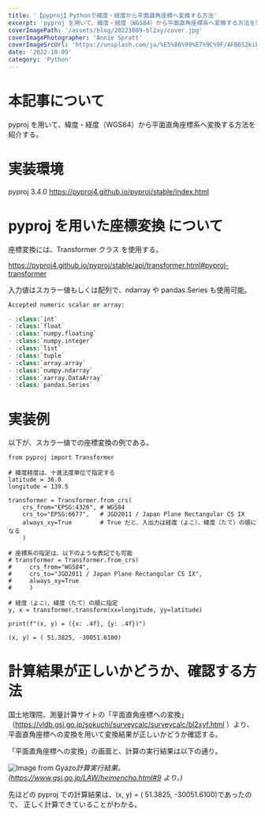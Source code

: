 ```yaml
---
title: '【pyproj】Pythonで緯度・経度から平面直角座標へ変換する方法'
excerpt: 'pyproj を用いて、緯度・経度（WGS84）から平面直角座標系へ変換する方法を紹介する。'
coverImagePath: '/assets/blog/20221009-bl2xy/cover.jpg'
coverImagePhotographer: 'Annie Spratt'
coverImageSrcUrl: 'https://unsplash.com/ja/%E5%86%99%E7%9C%9F/AFB6S2kibuk'
date: '2022-10-09'
category: 'Python'
---
```


# 本記事について

pyproj を用いて、緯度・経度（WGS84）から平面直角座標系へ変換する方法を紹介する。

# 実装環境

pyproj 3.4.0
https://pyproj4.github.io/pyproj/stable/index.html

# pyproj を用いた座標変換 について

座標変換には、Transformer クラス を使用する。

https://pyproj4.github.io/pyproj/stable/api/transformer.html#pyproj-transformer

入力値はスカラー値もしくは配列で、ndarray や pandas.Series も使用可能。

```python
Accepted numeric scalar or array:

- :class:`int`
- :class:`float`
- :class:`numpy.floating`
- :class:`numpy.integer`
- :class:`list`
- :class:`tuple`
- :class:`array.array`
- :class:`numpy.ndarray`
- :class:`xarray.DataArray`
- :class:`pandas.Series`
```

# 実装例

以下が、スカラー値での座標変換の例である。

```python:緯度・経度（WGS84）から平面直角座標系（第Ⅸ系）へ変換
from pyproj import Transformer

# 緯度経度は、十進法度単位で指定する
latitude = 36.0
longitude = 139.5

transformer = Transformer.from_crs(
    crs_from="EPSG:4326", # WGS84
    crs_to="EPSG:6677",   # JGD2011 / Japan Plane Rectangular CS IX
    always_xy=True        # True だと、入出力は経度（よこ）、緯度（たて）の順になる
    )

# 座標系の指定は、以下のような表記でも可能
# transformer = Transformer.from_crs(
#     crs_from="WGS84",
#     crs_to="JGD2011 / Japan Plane Rectangular CS IX",
#     always_xy=True
#     )

# 経度（よこ）、緯度（たて）の順に指定
y, x = transformer.transform(xx=longitude, yy=latitude)

print(f"(x, y) = ({x: .4f}, {y: .4f})")
```

```:出力結果
(x, y) = ( 51.3825, -30051.6100)
```

# 計算結果が正しいかどうか、確認する方法

国土地理院、測量計算サイトの「平面直角座標への変換」（https://vldb.gsi.go.jp/sokuchi/surveycalc/surveycalc/bl2xyf.html ）より、平面直角座標への変換を用いて変換結果が正しいかどうか確認する。

「平面直角座標への変換」の画面と、計算の実行結果は以下の通り。

![Image from Gyazo](https://i.gyazo.com/a4669cca01f258c7751140ddcb230936.png)_計算実行結果。(https://www.gsi.go.jp/LAW/heimencho.html#9 より。)_

先ほどの pyproj での計算結果は、(x, y) = ( 51.3825, -30051.6100)であったので、
正しく計算できていることがわかる。
